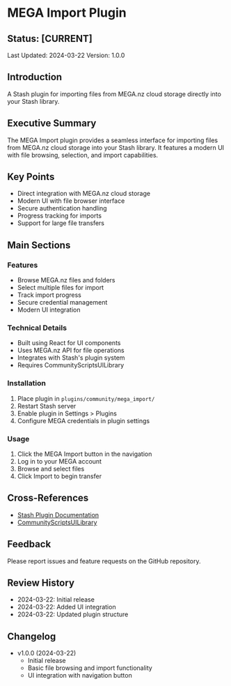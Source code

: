 # MEGA Import Plugin

## Status: [CURRENT]
Last Updated: 2024-03-22
Version: 1.0.0

## Introduction
A Stash plugin for importing files from MEGA.nz cloud storage directly into your Stash library.

## Executive Summary
The MEGA Import plugin provides a seamless interface for importing files from MEGA.nz cloud storage into your Stash library. It features a modern UI with file browsing, selection, and import capabilities.

## Key Points
- Direct integration with MEGA.nz cloud storage
- Modern UI with file browser interface
- Secure authentication handling
- Progress tracking for imports
- Support for large file transfers

## Main Sections

### Features
- Browse MEGA.nz files and folders
- Select multiple files for import
- Track import progress
- Secure credential management
- Modern UI integration

### Technical Details
- Built using React for UI components
- Uses MEGA.nz API for file operations
- Integrates with Stash's plugin system
- Requires CommunityScriptsUILibrary

### Installation
1. Place plugin in `plugins/community/mega_import/`
2. Restart Stash server
3. Enable plugin in Settings > Plugins
4. Configure MEGA credentials in plugin settings

### Usage
1. Click the MEGA Import button in the navigation
2. Log in to your MEGA account
3. Browse and select files
4. Click Import to begin transfer

## Cross-References
- [Stash Plugin Documentation](https://github.com/stashapp/Stash/wiki/Plugins)
- [CommunityScriptsUILibrary](https://github.com/stashapp/CommunityScripts)

## Feedback
Please report issues and feature requests on the GitHub repository.

## Review History
- 2024-03-22: Initial release
- 2024-03-22: Added UI integration
- 2024-03-22: Updated plugin structure

## Changelog
- v1.0.0 (2024-03-22)
  - Initial release
  - Basic file browsing and import functionality
  - UI integration with navigation button 